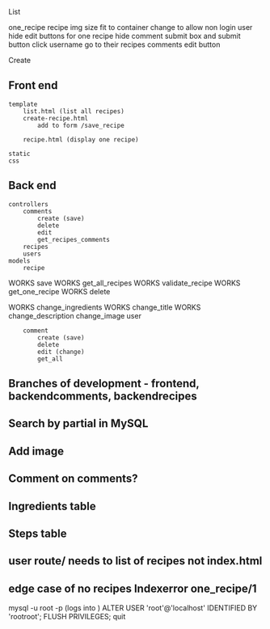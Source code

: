 List

one_recipe
    recipe
        img size fit to container
        change to allow non login user
        hide edit buttons for one recipe
        hide comment submit box and submit button
        click username go to their recipes
    comments
        edit button

Create  




## Front end
    template
        list.html (list all recipes)
        create-recipe.html
            add to form /save_recipe

        recipe.html (display one recipe)

    static
    css
        
## Back end
    controllers
        comments
            create (save)
            delete
            edit
            get_recipes_comments
        recipes
        users
    models
        recipe
WORKS       save
WORKS       get_all_recipes
WORKS       validate_recipe
WORKS       get_one_recipe
WORKS       delete


WORKS        change_ingredients
WORKS        change_title
WORKS        change_description
             change_image
        user

        comment
            create (save)
            delete
            edit (change)
            get_all
## Branches of development - frontend, backendcomments, backendrecipes
## Search by partial in MySQL
## Add image
## Comment on comments?
## Ingredients table
## Steps table
## user route/ needs to list of recipes not index.html
## edge case of no recipes Indexerror one_recipe/1

mysql -u root -p (logs into )
ALTER USER 'root'@'localhost' IDENTIFIED BY 'rootroot';
FLUSH PRIVILEGES;
quit

